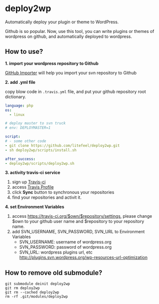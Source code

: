 deploy2wp
=========

Automatically deploy your plugin or theme to WordPress.

Github is so popular. Now, use this tool, you can write plugins or themes of wordpress on github, and automatically deployed to wordpress.

How to use?
-----------

**1. import your wordpress repository to Github**

[GitHub Importer](https://import.github.com/new) will help you import your svn repository to Github


**2. add .yml file**

copy blow code in `.travis.yml` file, and put your github repository root dictionary.
~~~ yml
language: php
os:
  - linux

# deploy master to svn truck
# env: DEPLOYMASTER=1

script:
# - some other code
- git clone https://github.com/litefeel/deploy2wp.git
- sh deploy2wp/scripts/install.sh

after_success:
- deploy2wp/scripts/deploy2wp.sh
~~~


**3. activity travis-ci service**

1. sign up [Travis-ci](https://travis-ci.org/profile)
2. access [Travis Profile](https://travis-ci.org/profile)
3. click **Sync** button to synchronous your repositories
3. find your repositories and activit it.


**4. set Environment Variables**

1. access https://travis-ci.org/$own/$repository/settings,
   please change $own to your github user name and $repository to your repository name.
2. add SVN_USERNAME, SVN_PASSWORD, SVN_URL to Environment Variables
   - SVN_USERNAME: username of wordpress.org
   - SVN_PASSWORD: password of wordpress.org
   - SVN_URL: wordpress plugins url, etc http://plugins.svn.wordpress.org/wp-resources-url-optimization 


How to remove old submodule?
-----------

~~~
git submodule deinit deploy2wp
git rm deploy2wp
git rm --cached deploy2wp
rm -rf .git/modules/deploy2wp
~~~
